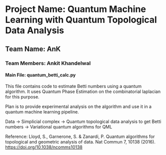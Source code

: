 # Project Name: Quantum Machine Learning with Quantum Topological Data Analysis

## Team Name: AnK
### Team Members: Ankit Khandelwal

#### Main File: quantum_betti_calc.py
This file contains code to estimate Betti numbers using a quantum algorithm.
It uses Quantum Phase Estimation on the combinatorial laplacian for this purpose.

Plan is to provide experimental analysis on the algorithm
and use it in a quantum machine learning pipeline.

Data -> Simplicial complex ->
Quantum topological data analysis to get Betti numbers
-> Variational quantum algorithms for QML

Reference:
Lloyd, S., Garnerone, S. & Zanardi, P. Quantum algorithms for topological and geometric analysis of data. Nat Commun 7, 10138 (2016). https://doi.org/10.1038/ncomms10138
